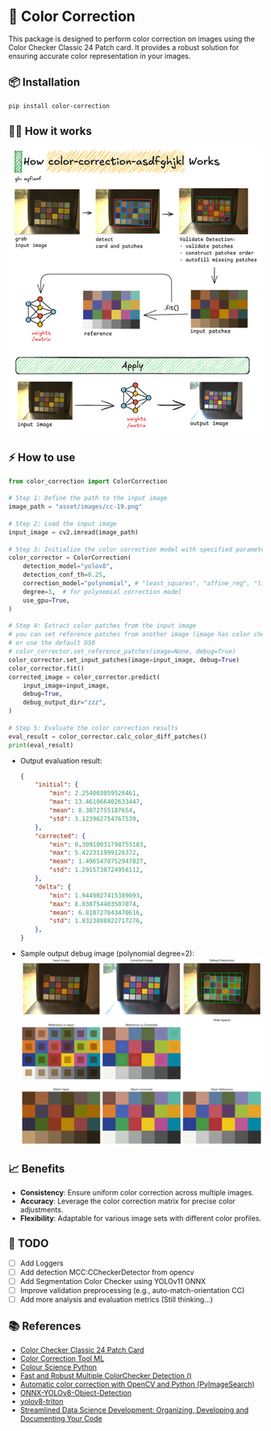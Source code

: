 
# 🎨 Color Correction

This package is designed to perform color correction on images using the Color Checker Classic 24 Patch card. It provides a robust solution for ensuring accurate color representation in your images.

## 📦 Installation

```bash
pip install color-correction
```

## 🏋️‍♀️ How it works
![How it works](assets/color-correction-how-it-works.png)


## ⚡ How to use

```python
from color_correction import ColorCorrection

# Step 1: Define the path to the input image
image_path = "asset/images/cc-19.png"

# Step 2: Load the input image
input_image = cv2.imread(image_path)

# Step 3: Initialize the color correction model with specified parameters
color_corrector = ColorCorrection(
    detection_model="yolov8",
    detection_conf_th=0.25,
    correction_model="polynomial", # "least_squares", "affine_reg", "linear_reg"
    degree=3,  # for polynomial correction model
    use_gpu=True,
)

# Step 4: Extract color patches from the input image
# you can set reference patches from another image (image has color checker card)
# or use the default D50
# color_corrector.set_reference_patches(image=None, debug=True)
color_corrector.set_input_patches(image=input_image, debug=True)
color_corrector.fit()
corrected_image = color_corrector.predict(
    input_image=input_image,
    debug=True,
    debug_output_dir="zzz",
)

# Step 5: Evaluate the color correction results
eval_result = color_corrector.calc_color_diff_patches()
print(eval_result)
```
- Output evaluation result:
    ```json
    {
        "initial": {
            "min": 2.254003059526461,
            "max": 13.461066402633447,
            "mean": 8.3072755187654,
            "std": 3.123962754767539,
        },
        "corrected": {
            "min": 0.30910031798755183,
            "max": 5.422311999126372,
            "mean": 1.4965478752947827,
            "std": 1.2915738724958112,
        },
        "delta": {
            "min": 1.9449027415389093,
            "max": 8.038754403507074,
            "mean": 6.810727643470616,
            "std": 1.8323888822717276,
        },
    }
    ```
- Sample output debug image (polynomial degree=2):
    ![Sample Output](assets/sample-output-debug.jpg)

## 📈 Benefits
- **Consistency**: Ensure uniform color correction across multiple images.
- **Accuracy**: Leverage the color correction matrix for precise color adjustments.
- **Flexibility**: Adaptable for various image sets with different color profiles.


## 🤸 TODO
- [ ] Add Loggers
- [ ] Add detection MCC:CCheckerDetector from opencv
- [ ] Add Segmentation Color Checker using YOLOv11 ONNX
- [ ] Improve validation preprocessing (e.g., auto-match-orientation CC)
- [ ] Add more analysis and evaluation metrics (Still thinking...)

<!-- write reference -->
## 📚 References
- [Color Checker Classic 24 Patch Card](https://www.xrite.com/categories/calibration-profiling/colorchecker-classic)
- [Color Correction Tool ML](https://github.com/collinswakholi/ML_ColorCorrection_tool/tree/Pip_package)
- [Colour Science Python](https://www.colour-science.org/colour-checker-detection/)
- [Fast and Robust Multiple ColorChecker Detection ()](https://github.com/pedrodiamel/colorchecker-detection)
- [Automatic color correction with OpenCV and Python (PyImageSearch)](https://pyimagesearch.com/2021/02/15/automatic-color-correction-with-opencv-and-python/)
- [ONNX-YOLOv8-Object-Detection](https://github.com/ibaiGorordo/ONNX-YOLOv8-Object-Detection)
- [yolov8-triton](https://github.com/omarabid59/yolov8-triton/tree/main)
- [Streamlined Data Science Development: Organizing, Developing and Documenting Your Code](https://medium.com/henkel-data-and-analytics/streamlined-data-science-development-organizing-developing-and-documenting-your-code-bfd69e3ef4fb)
